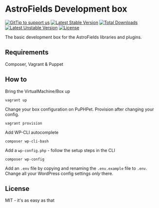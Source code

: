 # AstroFields Development box

[![GitTip to support us](https://img.shields.io/gratipay/wecodemore.svg)](//gratipay.com/wecodemore/)
[![Latest Stable Version](https://poser.pugx.org/wecodemore/astrofields-devstack/v/stable.svg)](//packagist.org/packages/wecodemore/astrofields-devstack)
[![Total Downloads](https://poser.pugx.org/wecodemore/astrofields-devstack/downloads.svg)](//packagist.org/packages/wecodemore/astrofields-devstack)
[![Latest Unstable Version](https://poser.pugx.org/wecodemore/astrofields-devstack/v/unstable.svg)](//packagist.org/packages/wecodemore/astrofields-devstack)
[![License](https://poser.pugx.org/wecodemore/astrofields-devstack/license.svg)](//packagist.org/packages/wecodemore/astrofields-devstack)

The basic development box for the AstroFields libraries and plugins.

## Requirements

Composer, Vagrant & Puppet

## How to

Bring the VirtualMachine/Box up

	vagrant up

Change your box configuration on PuPHPet. Provision after changing your config.

	vagrant provision

Add WP-CLI autocomplete

	composer wp-cli-bash

Add a `wp-config.php` - follow the setup steps in the CLI

	composer wp-config

Add an `.env` file by copying and renaming the `.env.example` file to `.env`. Change all
your WordPress config settings _only_ there.

## License

MIT - it's as easy as that